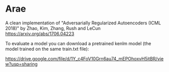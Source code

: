 # Arae

A clean implementation of "Adversarially Regularized Autoencoders (ICML 2018)" by Zhao, Kim, Zhang, Rush and LeCun https://arxiv.org/abs/1706.04223

To evaluate a model you can download a pretrained kenlm model (the model trained on the same train.txt file):

https://drive.google.com/file/d/1Y_c4FoV10Grn6au74_mEPOhoxvH5itBR/view?usp=sharing


